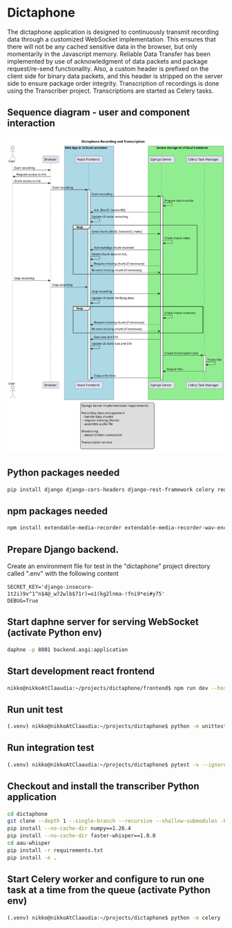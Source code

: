 # Dictaphone
The dictaphone application is designed to continuously transmit recording data through a customized WebSocket implementation. 
This ensures that there will not be any cached sensitive data in the browser, but only momentarily in the Javascript memory.
Reliable Data Transfer has been implemented by use of acknowledgment of data packets and package request/re-send functionality. 
Also, a custom header is prefixed on the client side for binary data packets, and this header is stripped on the server side to ensure package order integrity. 
Transcription of recordings is done using the Transcriber project. Transcriptions are started as Celery tasks. 

## Sequence diagram - user and component interaction
![Sequence Diagram](documentation/architecture.svg)

## Python packages needed
``` bash
pip install django django-cors-headers django-rest-framework celery redis channels_redis python-dotenv channels daphne pytest pytest-asyncio
```

## npm packages needed
``` bash
npm install extendable-media-recorder extendable-media-recorder-wav-encoder
```

## Prepare Django backend.
Create an environment file for test in the "dictaphone" project directory called ".env" with the following content
```
SECRET_KEY='django-insecure-1t2i)9v^1^n$4@_w72wlb$71r)=o1(kg2lnma-!fni9*ei#y75'
DEBUG=True
```

## Start daphne server for serving WebSocket (activate Python env)
``` bash
daphne -p 8001 backend.asgi:application
```

## Start development react frontend
``` bash
nikko@nikkoAtClaaudia:~/projects/dictaphone/frontend$ npm run dev --host
```

## Run unit test
``` bash
(.venv) nikko@nikkoAtClaaudia:~/projects/dictaphone$ python -m unittest dictaphone/test_audio_chunk_manager.py
```

## Run integration test
``` bash
(.venv) nikko@nikkoAtClaaudia:~/projects/dictaphone$ pytest -v --ignore=dictaphone/aau-whisper/
```

## Checkout and install the transcriber Python application
``` bash
cd dictaphone
git clone --depth 1 --single-branch --recursive --shallow-submodules -b "V1.12" https://github.com/aau-claaudia/transcriber.git aau-whisper
pip install --no-cache-dir numpy==1.26.4
pip install --no-cache-dir faster-whisper==1.0.0
cd aau-whisper
pip install -r requirements.txt
pip install -e .
```

## Start Celery worker and configure to run one task at a time from the queue (activate Python env)
``` bash
(.venv) nikko@nikkoAtClaaudia:~/projects/dictaphone$ python -m celery -A backend worker -l info --concurrency=1
```